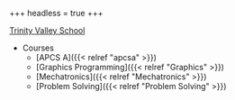 +++
headless = true
+++

[Trinity Valley School](http://tvs.org)

- Courses
  - [APCS A]({{< relref "apcsa" >}})
  - [Graphics Programming]({{< relref "Graphics" >}})
  - [Mechatronics]({{< relref "Mechatronics" >}})
  - [Problem Solving]({{< relref "Problem Solving" >}})
 <!--  -->
  

  <!-- 
  - [Digtal Fabrication]({{< relref "Digital Fabrication" >}}) 
- [Dr. T's Blog]({{< relref "/posts" >}}) -->